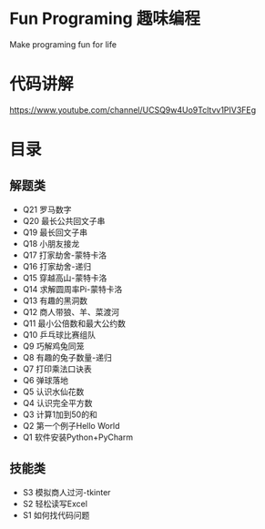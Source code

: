 # Fun Programing 趣味编程

Make programing fun for life

# 代码讲解
https://www.youtube.com/channel/UCSQ9w4Uo9Tcltvv1PIV3FEg

# 目录
## 解题类
- Q21 罗马数字
- Q20 最长公共回文子串
- Q19 最长回文子串
- Q18 小朋友接龙
- Q17 打家劫舍-蒙特卡洛
- Q16 打家劫舍-递归
- Q15 穿越高山-蒙特卡洛
- Q14 求解圆周率Pi-蒙特卡洛
- Q13 有趣的黑洞数
- Q12 商人带狼、羊、菜渡河
- Q11 最小公倍数和最大公约数
- Q10 乒乓球比赛组队
- Q9  巧解鸡兔同笼
- Q8  有趣的兔子数量-递归
- Q7  打印乘法口诀表
- Q6  弹球落地
- Q5  认识水仙花数
- Q4  认识完全平方数
- Q3  计算1加到50的和
- Q2  第一个例子Hello World
- Q1  软件安装Python+PyCharm

## 技能类
- S3  模拟商人过河-tkinter
- S2  轻松读写Excel
- S1  如何找代码问题

